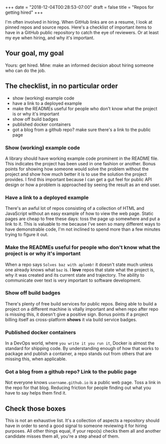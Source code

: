 +++
date = "2018-12-04T00:28:53-07:00"
draft = false
title = "Repos for getting hired"
+++

I'm often involved in hiring. When GitHub links are on a resume, I look at pinned repos and source repos.
Here's a checklist of important items to have in a GitHub public repository to catch the eye of reviewers. Or at least my eye when hiring, and why it's important.

<!--more-->

## Your goal, my goal

Yours: get hired. Mine: make an informed decision about hiring someone who can do the job.

## The checklist, in no particular order

* show (working) example code
* have a link to a deployed example
* make the READMEs useful for people who don't know what the project is or why it's important
* show off build badges
* published docker containers
* got a blog from a github repo? make sure there's a link to the public page

### Show (working) example code

A library should have working example code prominent in the README file. This indicates the project has been used in one fashion or another. Bonus points for showing how someone would solve the problem without the project and show how much better it is to use the solution the project provides. I find this important because I can get a gut feel for public API design or how a problem is approached by seeing the result as an end user.

### Have a link to a deployed example

There's an awful lot of repos consisting of a collection of HTML and JavaScript without an easy example of how to view the web page. Static pages are cheap to free these days: toss the page up somewhere and put a link to it. This is valuable to me because I've seen so many different ways to have demonstrable code, I'm not inclined to spend more than a few minutes trying to figure it out.

### Make the READMEs useful for people who don't know what the project is or why it's important

When a repo says `Solves baz with aplomb!` it doesn't state much unless one already knows what `baz` is. I **love** repos that state what the project is, why it was created and its current state and trajectory. The ability to communicate over text is very important to software development.

### Show off build badges

There's plenty of free build services for public repos. Being able to build a project on a different machine is vitally important and when repo after repo is missing this, it doesn't give a positive sign. Bonus points if a project billing itself as cross-platform **shows** it via build service badges.

### Published docker containers

In a DevOps world, where `you write it you run it`, Docker is almost the standard for shipping code. By understanding enough of how that works to package and publish a container, a repo stands out from others that are missing this, when applicable.

### Got a blog from a github repo? Link to the public page

Not everyone knows `username.github.io` is a public web page. Toss a link in the repo for that blog. Reducing friction for people finding out what you have to say helps them find it.

## Check those boxes

This is not an exhaustive list. It's a collection of aspects a repository should have in order to send a good signal to someone reviewing it for hiring purposes. All other things equal, if your repo(s) checks them all and another candidate misses them all, you're a step ahead of them.
